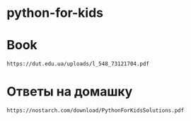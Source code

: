 # python-for-kids
# Book
```
https://dut.edu.ua/uploads/l_548_73121704.pdf
```
# Ответы на домашку
``` 
https://nostarch.com/download/PythonForKidsSolutions.pdf
```